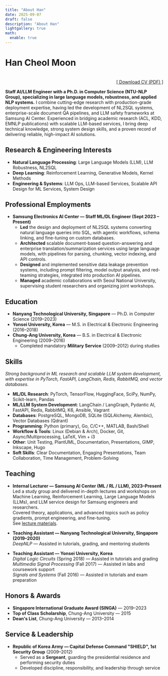 ```yaml
---
title: "About Han"
date: 2025-09-07
draft: false
description: "About Han"
lightgallery: true
math:
  enable: true
---
```


# Han Cheol Moon 
<br />

<div align="right">
  <a href="https://yourdomain.com/HanCheolMoon_CV.pdf">[ Download CV (PDF) ]</a>
</div>

<!-- See my full CV here: [Download CV (PDF)](https://yourdomain.com/HanCheolMoon_CV.pdf) -->

**Staff AI/LLM Engineer with a Ph.D. in Computer Science (NTU-NLP Group), specializing in large language models, robustness, and applied NLP systems.** I combine cutting-edge research with production-grade deployment expertise, having led the development of NL2SQL systems, enterprise-scale document QA pipelines, and LLM safety frameworks at Samsung AI Center. Experienced in bridging academic research (ACL, KDD, EMNLP publications) with scalable LLM-based services, I bring deep technical knowledge, strong system design skills, and a proven record of delivering reliable, high-impact AI solutions.

## Research & Engineering Interests
- **Natural Language Processing**: Large Language Models (LLM), LLM Robustness, NL2SQL  
- **Deep Learning**: Reinforcement Learning, Generative Models, Kernel Methods  
- **Engineering & Systems**: LLM Ops, LLM-based Services, Scalable API Design for ML Services, System Design  

## Professional Employments
- **Samsung Electronics AI Center — Staff ML/DL Engineer (Sept 2023 – Present)**  
  - **Led** the design and deployment of NL2SQL systems converting natural language queries into SQL, with agentic workflows, schema linking, and fine-tuning on custom databases.  
  - **Architected** scalable document-based question-answering and enterprise translation/summarization services using large language models, with pipelines for parsing, chunking, vector indexing, and API controls.  
  - **Designed** and implemented sensitive data leakage prevention systems, including prompt filtering, model output analysis, and red-teaming strategies, integrated into production AI pipelines.  
  - **Managed** academic collaborations with Seoul National University, supervising student researchers and organizing joint workshops.  

## Education
- **Nanyang Technological University, Singapore** — Ph.D. in Computer Science (2019–2023)  
- **Yonsei University, Korea** — M.S. in Electrical & Electronic Engineering (2016–2018)  
- **Chung-Ang University, Korea** — B.S. in Electrical & Electronic Engineering (2009–2016)  
  - Completed mandatory **Military Service** (2009–2012) during studies  

## Skills
*Strong background in ML research and scalable LLM system development, with expertise in PyTorch, FastAPI, LangChain, Redis, RabbitMQ, and vector databases.*  

- **ML/DL Research**: PyTorch, TensorFlow, HuggingFace, SciPy, NumPy, Scikit-learn, Pandas  
- **ML/LLM System Development**: LangChain / LangGraph, Pydantic AI, FastAPI, Redis, RabbitMQ, K6, Ansible, Vagrant  
- **Databases**: PostgreSQL, MongoDB, SQLite (SQLAlchemy, Alembic), Vector Databases (Qdrant)  
- **Programming**: Python (primary), Go, C/C++, MATLAB, Bash/Shell  
- **Workflow & Tools**: Linux (Debian & Arch), Docker, Git, Async/Multiprocessing, LaTeX, Vim + i3  
- **Other**: Unit Testing, PlantUML, Documentation, Presentations, GIMP, Inkscape, Hugo  
- **Soft Skills**: Clear Documentation, Engaging Presentations, Team Collaboration, Time Management, Problem-Solving  

## Teaching
- **Internal Lecturer — Samsung AI Center (ML / RL / LLM), 2023–Present**  
  Led a study group and delivered in-depth lectures and workshops on Machine Learning, Reinforcement Learning, Large Language Models (LLMs), and LLM service design for Samsung engineers and researchers.  
  Covered theory, applications, and advanced topics such as policy gradients, prompt engineering, and fine-tuning.  
  See [lecture materials](http://localhost:1313/studynotes/).  

- **Teaching Assistant — Nanyang Technological University, Singapore (2019–2020)**  
  *DeepNLP* — Assisted in tutorials, grading, and mentoring students  

- **Teaching Assistant — Yonsei University, Korea**  
  *Digital Logic Circuits* (Spring 2018) — Assisted in tutorials and grading  
  *Multimedia Signal Processing* (Fall 2017) — Assisted in labs and coursework support  
  *Signals and Systems* (Fall 2016) — Assisted in tutorials and exam preparation  

## Honors & Awards
- **Singapore International Graduate Award (SINGA)** — 2019–2023  
- **Top of Class Scholarship**, Chung-Ang University — 2015  
- **Dean's List**, Chung-Ang University — 2013–2014  

## Service & Leadership
- **Republic of Korea Army — Capital Defense Command "SHIELD", 1st Security Group** (2009–2012)  
  - Served as a **Sergeant**, guarding the presidential residence and performing security duties  
  - Developed discipline, responsibility, and leadership through service  
